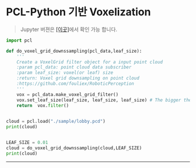 # PCL-Python 기반 Voxelization

> Jupyter 버젼은 [[이곳]](https://github.com/adioshun/gitBook_Tutorial_PCL/blob/master/Beginner/Part01-Chapter02-Downsampling-PCL-Python.ipynb)에서 확인 가능 합니다. 


```python 
import pcl

def do_voxel_grid_downssampling(pcl_data,leaf_size):
    '''
    Create a VoxelGrid filter object for a input point cloud
    :param pcl_data: point cloud data subscriber
    :param leaf_size: voxel(or leaf) size
    :return: Voxel grid downsampling on point cloud
    :https://github.com/fouliex/RoboticPerception
    '''
    vox = pcl_data.make_voxel_grid_filter()
    vox.set_leaf_size(leaf_size, leaf_size, leaf_size) # The bigger the leaf size the less information retained
    return  vox.filter()
    

cloud = pcl.load("./sample/lobby.pcd")
print(cloud)


LEAF_SIZE = 0.01 
cloud = do_voxel_grid_downssampling(cloud,LEAF_SIZE)
print(cloud)
```


---